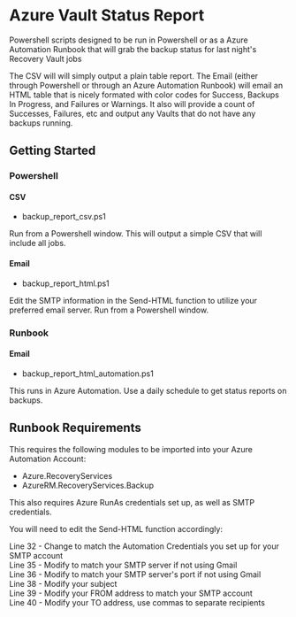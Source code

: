 # Azure Vault Status Report

Powershell scripts designed to be run in Powershell or as a Azure Automation Runbook that will 
grab the backup status for last night's Recovery Vault jobs

The CSV will will simply output a plain table report.  The Email (either through Powershell or through 
an Azure Automation Runbook) will email an HTML table that is nicely formated with color codes for 
Success, Backups In Progress, and Failures or Warnings.  It also will provide a count of Successes, 
Failures, etc and output any Vaults that do not have any backups running.

## Getting Started

### Powershell
#### CSV
* backup_report_csv.ps1

Run from a Powershell window. This will output a simple CSV that will include all jobs.

#### Email
* backup_report_html.ps1

Edit the SMTP information in the Send-HTML function to utilize your preferred email server.  Run from a Powershell window. 

### Runbook
#### Email
* backup_report_html_automation.ps1

This runs in Azure Automation.  Use a daily schedule to get status reports on backups.

## Runbook Requirements
This requires the following modules to be imported into your Azure Automation Account:
* Azure.RecoveryServices
* AzureRM.RecoveryServices.Backup

This also requires Azure RunAs credentials set up, as well as SMTP credentials.

You will need to edit the Send-HTML function accordingly:

Line 32 - Change to match the Automation Credentials you set up for your SMTP account <br />
Line 35 - Modify to match your SMTP server if not using Gmail  <br />
Line 36 - Modify to match your SMTP server's port if not using Gmail <br />
Line 38 - Modify your subject <br />
Line 39 - Modify your FROM address to match your SMTP account <br />
Line 40 - Modify your TO address, use commas to separate recipients